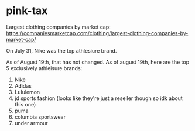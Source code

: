 # pink-tax

Largest clothing companies by market cap: 
https://companiesmarketcap.com/clothing/largest-clothing-companies-by-market-cap/ 

On July 31, Nike was the top athlesiure brand. 

As of August 19th, that has not changed. As of august 19th, here are the top 5 exclusively athleisure brands: 

1. Nike
2. Adidas
3. Lululemon
4. jd sports fashion (looks like they're just a reseller though so idk about this one)
5. puma
6. columbia sportswear
7. under armour 
